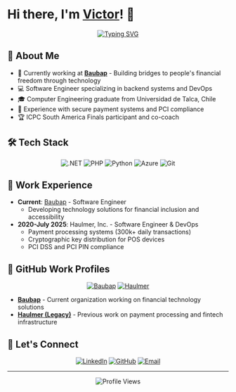 # Hi there, I'm [Victor](https://v-reyes.com)! 👋

<div align="center">
  
[![Typing SVG](https://readme-typing-svg.herokuapp.com?font=Fira+Code&pause=1000&color=2F81F7&center=true&vCenter=true&width=435&lines=Software+Engineer+%40+Baubap)](https://git.io/typing-svg)

</div>

## 🚀 About Me

- 🔭 Currently working at **[Baubap](https://github.com/baubap)** - Building bridges to people's financial freedom through technology
- 💻 Software Engineer specializing in backend systems and DevOps
- 🎓 Computer Engineering graduate from Universidad de Talca, Chile
- 🔐 Experience with secure payment systems and PCI compliance
- 🏆 ICPC South America Finals participant and co-coach

## 🛠️ Tech Stack

<div align="center">

![.NET](https://img.shields.io/badge/-.NET-512BD4?style=flat-square&logo=dotnet&logoColor=white)
![PHP](https://img.shields.io/badge/-PHP-777BB4?style=flat-square&logo=php&logoColor=white)
![Python](https://img.shields.io/badge/-Python-3776AB?style=flat-square&logo=python&logoColor=white)
![Azure](https://img.shields.io/badge/-Azure-0078D4?style=flat-square&logo=microsoftazure&logoColor=white)
![Git](https://img.shields.io/badge/-Git-F05032?style=flat-square&logo=git&logoColor=white)

</div>


## 💼 Work Experience

- **Current**: [Baubap](https://github.com/baubap) - Software Engineer
  - Developing technology solutions for financial inclusion and accessibility
- **2020-July 2025**: Haulmer, Inc. - Software Engineer & DevOps
  - Payment processing systems (300k+ daily transactions)
  - Cryptographic key distribution for POS devices
  - PCI DSS and PCI PIN compliance

## 🏢 GitHub Work Profiles

<div align="center">

[![Baubap](https://img.shields.io/badge/-Baubap-FF6B35?style=for-the-badge&logo=github&logoColor=white)](https://github.com/baubap)
[![Haulmer](https://img.shields.io/badge/-Haulmer-2E8B57?style=for-the-badge&logo=github&logoColor=white)](https://github.com/haulmer)

</div>

- **[Baubap](https://github.com/vreyes-baubap)** - Current organization working on financial technology solutions
- **[Haulmer (Legacy)](https://github.com/vreyes-haulmer)** - Previous work on payment processing and fintech infrastructure

## 🤝 Let's Connect

<div align="center">
  
[![LinkedIn](https://img.shields.io/badge/-LinkedIn-0077B5?style=for-the-badge&logo=linkedin&logoColor=white)](https://linkedin.com/in/victor-reyes)
[![GitHub](https://img.shields.io/badge/-GitHub-181717?style=for-the-badge&logo=github&logoColor=white)](https://github.com/vreyes-medina)
[![Email](https://img.shields.io/badge/-Email-D14836?style=for-the-badge&logo=gmail&logoColor=white)](mailto:victor.reyes.medina@gmail.com)

</div>

---

<div align="center">

![Profile Views](https://komarev.com/ghpvc/?username=vreyesm&color=blue&style=flat-square)

</div>
